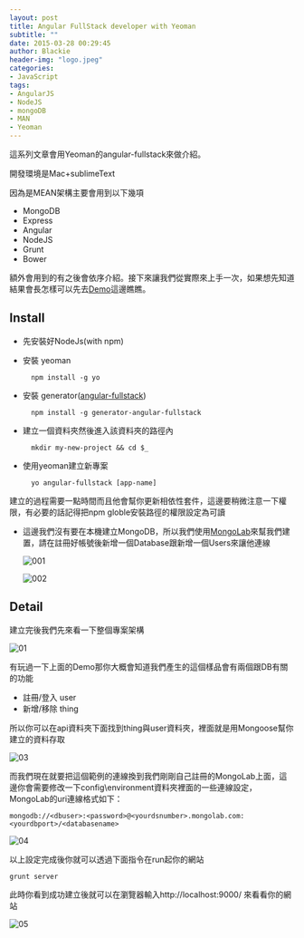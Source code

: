 ```yaml
---
layout: post
title: Angular FullStack developer with Yeoman
subtitle: ""
date: 2015-03-28 00:29:45
author: Blackie
header-img: "logo.jpeg"
categories:
- JavaScript
tags:
- AngularJS
- NodeJS
- mongoDB
- MAN
- Yeoman
---
```


這系列文章會用Yeoman的angular-fullstack來做介紹。

<!-- More -->

開發環境是Mac+sublimeText

因為是MEAN架構主要會用到以下幾項

- MongoDB
- Express
- Angular
- NodeJS
- Grunt
- Bower

額外會用到的有之後會依序介紹。接下來讓我們從實際來上手一次，如果想先知道結果會長怎樣可以先去[Demo](http://fullstack-demo.herokuapp.com/)這邊瞧瞧。

## Install

- 先安裝好NodeJs(with npm)
- 安裝 yeoman

		npm install -g yo

- 安裝 generator([angular-fullstack](https://github.com/DaftMonk/generator-angular-fullstack))

		npm install -g generator-angular-fullstack

- 建立一個資料夾然後進入該資料夾的路徑內

		mkdir my-new-project && cd $_

- 使用yeoman建立新專案

		yo angular-fullstack [app-name]

建立的過程需要一點時間而且他會幫你更新相依性套件，這邊要稍微注意一下權限，有必要的話記得把npm globle安裝路徑的權限設定為可讀

- 這邊我們沒有要在本機建立MongoDB，所以我們使用[MongoLab](https://mongolab.com/databases/webapp)來幫我們建置，請在註冊好帳號後新增一個Database跟新增一個Users來讓他連線

	![001](001.png)

	![002](002.png)

## Detail

建立完後我們先來看一下整個專案架構

![01](01.png)

有玩過一下上面的Demo那你大概會知道我們產生的這個樣品會有兩個跟DB有關的功能

- 註冊/登入 user
- 新增/移除 thing

所以你可以在api資料夾下面找到thing與user資料夾，裡面就是用Mongoose幫你建立的資料存取

![03](03.png)

而我們現在就要把這個範例的連線換到我們剛剛自己註冊的MongoLab上面，這邊你會需要修改一下config\environment資料夾裡面的一些連線設定，MongoLab的uri連線格式如下：

	mongodb://<dbuser>:<password>@<yourdsnumber>.mongolab.com:<yourdbport>/<databasename>

![04](04.png)

以上設定完成後你就可以透過下面指令在run起你的網站

	grunt server

此時你看到成功建立後就可以在瀏覽器輸入http://localhost:9000/ 來看看你的網站

![05](05.png)
